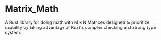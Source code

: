 # Matrix_Math
A Rust library for doing math with M x N Matrices designed to prioritize usability by taking advantage of
Rust's compiler checking and strong type system.
